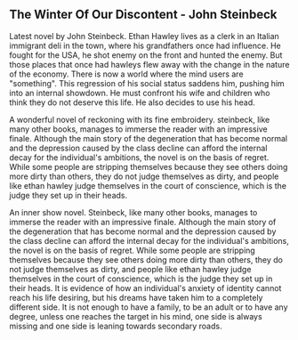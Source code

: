 ## The Winter Of Our Discontent - John Steinbeck ##

Latest novel by John Steinbeck.
Ethan Hawley lives as a clerk in an Italian immigrant deli in the town, where his grandfathers once had influence. He fought for the USA, he shot enemy on the front and hunted the enemy. But those places that once had hawleys flew away with the change in the nature of the economy. There is now a world where the mind users are "something". This regression of his social status saddens him, pushing him into an internal showdown. He must confront his wife and children who think they do not deserve this life. He also decides to use his head.

A wonderful novel of reckoning with its fine embroidery. steinbeck, like many other books, manages to immerse the reader with an impressive finale. Although the main story of the degeneration that has become normal and the depression caused by the class decline can afford the internal decay for the individual's ambitions, the novel is on the basis of regret. While some people are stripping themselves because they see others doing more dirty than others, they do not judge themselves as dirty, and people like ethan hawley judge themselves in the court of conscience, which is the judge they set up in their heads.

An inner show novel. Steinbeck, like many other books, manages to immerse the reader with an impressive finale. Although the main story of the degeneration that has become normal and the depression caused by the class decline can afford the internal decay for the individual's ambitions, the novel is on the basis of regret. While some people are stripping themselves because they see others doing more dirty than others, they do not judge themselves as dirty, and people like ethan hawley judge themselves in the court of conscience, which is the judge they set up in their heads. It is evidence of how an individual's anxiety of identity cannot reach his life desiring, but his dreams have taken him to a completely different side. It is not enough to have a family, to be an adult or to have any degree, unless one reaches the target in his mind, one side is always missing and one side is leaning towards secondary roads.